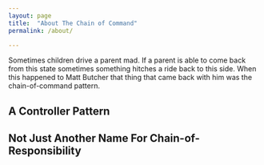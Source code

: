 ```yaml
---
layout: page
title:  "About The Chain of Command"
permalink: /about/

---
```

Sometimes children drive a parent mad. If a parent is able to come back from this state sometimes something hitches a ride back to this side. When this happened to Matt Butcher that thing that came back with him was the chain-of-command pattern.

## A Controller Pattern

## Not Just Another Name For Chain-of-Responsibility